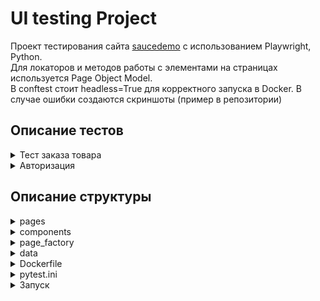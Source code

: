 # UI testing Project

Проект тестирования сайта [saucedemo](https://www.saucedemo.com/) с использованием Playwright, Python.  
Для локаторов и методов работы с элементами на страницах используется Page Object Model.  
В conftest стоит headless=True для корректного запуска в Docker. В случае ошибки создаются скриншоты (пример в репозитории)

## Описание тестов
<details>
<summary>Тест заказа товара</summary>

### test_item_order
Вход и выход в аккаунт осуществляется с помощью фикстур (login, logout)  
На вход передаются название товара для заказа и полное название товара для проверки в корзине  

### Шаги:
- Добавление в корзину с общей страницы товара (проверка отображения кнопки для удаления + иконки количества на корзине)
- Открытие корзины
- Открытие формы заказа
- Заполнение формы (случайные данные через faker)
- Открытие страницы подтверждения (проверка url)
- Проверка имени товара в заказе
- Финиш (проверка url)

</details>

<details>
<summary>Авторизация</summary>

### test_login_form_visibility
Проверка отображения формы для входа. Форма для ввода логина и пароля корректно отображается на странице при загрузке.

### test_authorization
Проверка входа пользователей с доступом. Успешная авторизацию пользователей с корректными учетными данными и переход на нужную страницу.

### test_negative_authorization
Проверка запрета входа для заблокированного пользователя. Заблокированный пользователь не может войти в систему и видит соответствующее сообщение об ошибке.

</details>

## Описание структуры

<details>
<summary>pages</summary>

**base_page** используется для общих методов работы со страницами и их наследования, а также компонентов  
**login_page**, **products_page**: для конкретных страниц сайта и работы с ними (локаторы и методы)
</details>

<details>
<summary>components</summary>

Здесь указаны компоненты сайта, которые могут использоваться на разных страницах.  
В данном случае используется меню-бургер, доступ к которому может понадобиться с любого раздела сайта (например, для выхода из профиля)

</details>

<details>
<summary>page_factory</summary>

Здесь создан базовый Component со своими методами, а от него уже необходимые на сайте: Button, Input, Title и т.д.  
Для каждого компонента можно задать собственные методы, что даёт возможность удобно их вызывать и не переписывать заново

</details>

<details>
<summary>data</summary>

В данном случае используется для генерации случайных данных для полей формы заказа 

</details>

<details>
<summary>Dockerfile</summary>

Для запуска тестов в стандартном контейнере PlayWright:
### Шаги:
- docker pull mcr.microsoft.com/playwright/python:v1.47.0-noble
- docker run -it --rm --ipc=host mcr.microsoft.com/playwright/python:v1.47.0-noble /bin/bash
- docker build -t my-playwright-tests .
- docker run --rm my-playwright-tests pytest -v --tb=short

</details>

<details>
<summary>pytest.ini</summary>

Для указания pytest.mark (помогает избежать лишних предупреждений)

</details>

<details>
<summary>Запуск</summary>

- git clone https://github.com/Mack3v/ui_testing.git
- pip install virtualenv
- virtualenv venv
- source venv/bin/activate или .\venv\Scripts\Activate (для PowerShell)
- pip install -r requirements.txt
- python -m pytest


</details>